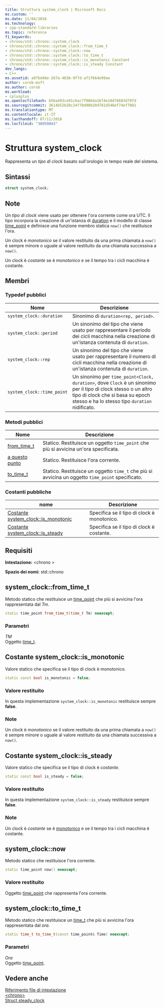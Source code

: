 ```yaml
---
title: Struttura system_clock | Microsoft Docs
ms.custom: ''
ms.date: 11/04/2016
ms.technology:
- cpp-standard-libraries
ms.topic: reference
f1_keywords:
- chrono/std::chrono::system_clock
- chrono/std::chrono::system_clock::from_time_t
- chrono/std::chrono::system_clock::now
- chrono/std::chrono::system_clock::to_time_t
- chrono/std::chrono::system_clock::is_monotonic Constant
- chrono/std::chrono::system_clock::is_steady Constant
dev_langs:
- C++
ms.assetid: a97bd46e-267a-4836-9f7d-af1f664e99ae
author: corob-msft
ms.author: corob
ms.workload:
- cplusplus
ms.openlocfilehash: b56a493ce91c6ac7f0864a1bf4e10476603d79fd
ms.sourcegitcommit: 3614b52b28c24f70d90b20d781d548ef74ef7082
ms.translationtype: MT
ms.contentlocale: it-IT
ms.lasthandoff: 07/11/2018
ms.locfileid: "38959043"
---
```

# <a name="systemclock-structure"></a>Struttura system_clock

Rappresenta un *tipo di clock* basato sull'orologio in tempo reale del sistema.

## <a name="syntax"></a>Sintassi

```cpp
struct system_clock;
```

## <a name="remarks"></a>Note

Un *tipo di clock* viene usato per ottenere l'ora corrente come ora UTC. Il tipo incorpora la creazione di un'istanza di [duration](../standard-library/duration-class.md) e il modello di classe [time_point](../standard-library/time-point-class.md) e definisce una funzione membro statica `now()` che restituisce l'ora.

Un clock è *monotonico* se il valore restituito da una prima chiamata a `now()` è sempre minore o uguale al valore restituito da una chiamata successiva a `now()`.

Un clock è *costante* se è *monotonico* e se il tempo tra i cicli macchina è costante.

## <a name="members"></a>Membri

### <a name="public-typedefs"></a>Typedef pubblici

|Nome|Descrizione|
|----------|-----------------|
|`system_clock::duration`|Sinonimo di `duration<rep, period>`.|
|`system_clock::period`|Un sinonimo del tipo che viene usato per rappresentare il periodo dei cicli macchina nella creazione di un'istanza contenuta di `duration`.|
|`system_clock::rep`|Un sinonimo del tipo che viene usato per rappresentare il numero di cicli macchina nella creazione di un'istanza contenuta di `duration`.|
|`system_clock::time_point`|Un sinonimo per `time_point<Clock, duration>`, dove `Clock` è un sinonimo per il tipo di clock stesso o un altro tipo di clock che si basa su epoch stesso e ha lo stesso tipo `duration` nidificato.|

### <a name="public-methods"></a>Metodi pubblici

|Nome|Descrizione|
|----------|-----------------|
|[from_time_t](#from_time_t)|Statico. Restituisce un oggetto `time_point` che più si avvicina un'ora specificata.|
|[a questo punto](#now)|Statico. Restituisce l'ora corrente.|
|[to_time_t](#to_time_t)|Statico. Restituisce un oggetto `time_t` che più si avvicina un oggetto `time_point` specificato.|

### <a name="public-constants"></a>Costanti pubbliche

|nome|Descrizione|
|----------|-----------------|
|[Costante system_clock::is_monotonic](#is_monotonic_constant)|Specifica se il tipo di clock è monotonico.|
|[Costante system_clock::is_steady](#is_steady_constant)|Specifica se il tipo di clock è costante.|

## <a name="requirements"></a>Requisiti

**Intestazione:** \<chrono >

**Spazio dei nomi:** std::chrono

## <a name="from_time_t"></a>  system_clock::from_time_t

Metodo statico che restituisce un [time_point](../standard-library/time-point-class.md) che più si avvicina l'ora rappresentata dal *Tm*.

```cpp
static time_point from_time_t(time_t Tm) noexcept;
```

### <a name="parameters"></a>Parametri

*TM*  
 Oggetto [time_t](../c-runtime-library/standard-types.md).

## <a name="is_monotonic_constant"></a>  Costante system_clock::is_monotonic

Valore statico che specifica se il tipo di clock è monotonico.

```cpp
static const bool is_monotonic = false;
```

### <a name="return-value"></a>Valore restituito

In questa implementazione `system_clock::is_monotonic` restituisce sempre **false**.

### <a name="remarks"></a>Note

Un clock è *monotonico* se il valore restituito da una prima chiamata a `now()` è sempre minore o uguale al valore restituito da una chiamata successiva a `now()`.

## <a name="is_steady_constant"></a>  Costante system_clock::is_steady

Valore statico che specifica se il tipo di clock è *costante*.

```cpp
static const bool is_steady = false;
```

### <a name="return-value"></a>Valore restituito

In questa implementazione `system_clock::is_steady` restituisce sempre **false**.

### <a name="remarks"></a>Note

Un clock è *costante* se è [monotonico](#is_monotonic_constant) e se il tempo tra i cicli macchina è costante.

## <a name="now"></a>  system_clock::now

Metodo statico che restituisce l'ora corrente.

```cpp
static time_point now() noexcept;
```

### <a name="return-value"></a>Valore restituito

Oggetto [time_point](../standard-library/time-point-class.md) che rappresenta l'ora corrente.

## <a name="to_time_t"></a>  system_clock::to_time_t

Metodo statico che restituisce un [time_t](../c-runtime-library/standard-types.md) che più si avvicina l'ora rappresentata dal *ora*.

```cpp
static time_t to_time_t(const time_point& Time) noexcept;
```

### <a name="parameters"></a>Parametri

*Ora*  
 Oggetto [time_point](../standard-library/time-point-class.md).

## <a name="see-also"></a>Vedere anche

[Riferimento file di intestazione](../standard-library/cpp-standard-library-header-files.md)<br/>
[\<chrono>](../standard-library/chrono.md)<br/>
[Struct steady_clock](../standard-library/steady-clock-struct.md)<br/>
